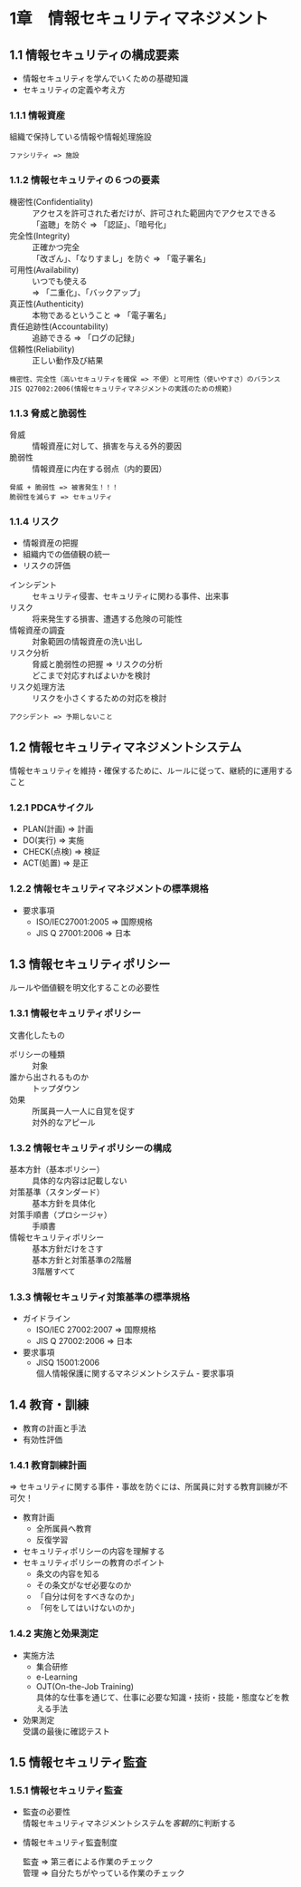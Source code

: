 # 1章　情報セキュリティマネジメント
## 1.1 情報セキュリティの構成要素

- 情報セキュリティを学んでいくための基礎知識
- セキュリティの定義や考え方

### 1.1.1 情報資産
組織で保持している情報や情報処理施設

	ファシリティ => 施設

### 1.1.2 情報セキュリティの６つの要素

<em></em>

<dl>
<dt>機密性(Confidentiality)</dt>
<dd>アクセスを許可された者だけが、許可された範囲内でアクセスできる<br />
「盗聴」を防ぐ => 「認証」、「暗号化」</dd>
<dt>完全性(Integrity)</dt>
<dd>正確かつ完全<br />
「改ざん」、「なりすまし」を防ぐ => 「電子署名」</dd>
<dt>可用性(Availability)</dt>
<dd>いつでも使える<br />
 => 「二重化」、「バックアップ」</dd>
<dt>真正性(Authenticity)</dt>
<dd>本物であるということ => 「電子署名」</dd>
<dt>責任追跡性(Accountability)</dt>
<dd>追跡できる => 「ログの記録」</dd>
<dt>信頼性(Reliability)</dt>
<dd>正しい動作及び結果</dd>
</dl>

	機密性、完全性（高いセキュリティを確保 => 不便）と可用性（使いやすさ）のバランス
	JIS Q27002:2006(情報セキュリティマネジメントの実践のための規範)

### 1.1.3 脅威と脆弱性
<dl>
<dt>脅威</dt>
<dd>情報資産に対して、損害を与える外的要因</dd>
<dt>脆弱性</dt>
<dd>情報資産に内在する弱点（内的要因）</dd>
</dl>

	脅威 + 脆弱性 => 被害発生！！！  
	脆弱性を減らす => セキュリティ

### 1.1.4 リスク

- 情報資産の把握
- 組織内での価値観の統一
- リスクの評価

<dl>
	<dt>インシデント</dt>
	<dd>セキュリティ侵害、セキュリティに関わる事件、出来事</dd>
	<dt>リスク</dt>
	<dd>将来発生する損害、遭遇する危険の可能性</dd>
	<dt>情報資産の調査</dt>
	<dd>対象範囲の情報資産の洗い出し</dd>
	<dt>リスク分析</dt>
	<dd>脅威と脆弱性の把握 => リスクの分析<br />
どこまで対応すればよいかを検討</dd>
	<dt>リスク処理方法</dt>
	<dd>リスクを小さくするための対応を検討</dd>
</dl>

	アクシデント => 予期しないこと

## 1.2 情報セキュリティマネジメントシステム

情報セキュリティを維持・確保するために、ルールに従って、継続的に運用すること

### 1.2.1 PDCAサイクル

* PLAN(計画) => 計画
* DO(実行) => 実施
* CHECK(点検) => 検証
* ACT(処置) => 是正

### 1.2.2 情報セキュリティマネジメントの標準規格

- 要求事項
	- ISO/IEC27001:2005 => 国際規格
	- JIS Q 27001:2006 => 日本

## 1.3 情報セキュリティポリシー

ルールや価値観を明文化することの必要性

### 1.3.1 情報セキュリティポリシー

文書化したもの
<dl>
	<dt>ポリシーの種類</dt>
	<dd>対象</dd>
	<dt>誰から出されるものか</dt>
	<dd>トップダウン</dd>
	<dt>効果</dt>
	<dd>所属員一人一人に自覚を促す<br />
	対外的なアピール</dd>
</dl>

### 1.3.2 情報セキュリティポリシーの構成

<dl>
	<dt>基本方針（基本ポリシー）</dt>
	<dd>具体的な内容は記載しない</dd>
	<dt>対策基準（スタンダード）</dt>
	<dd>基本方針を具体化</dd>
	<dt>対策手順書（プロシージャ）</dt>
	<dd>手順書</dd>
	<dt>情報セキュリティポリシー</dt>
	<dd>
	基本方針だけをさす<br>
	基本方針と対策基準の2階層<br>
	3階層すべて
	</dd>
</dl>

### 1.3.3 情報セキュリティ対策基準の標準規格

- ガイドライン
	- ISO/IEC 27002:2007 => 国際規格
	- JIS Q 27002:2006 => 日本
- 要求事項
	- JISQ 15001:2006  
	個人情報保護に関するマネジメントシステム - 要求事項

## 1.4 教育・訓練

- 教育の計画と手法
- 有効性評価

### 1.4.1 教育訓練計画

=> セキュリティに関する事件・事故を防ぐには、所属員に対する教育訓練が不可欠！

* 教育計画
	* 全所属員へ教育
	* 反復学習
* セキュリティポリシーの内容を理解する
* セキュリティポリシーの教育のポイント
  * 条文の内容を知る
  * その条文がなぜ必要なのか
  * 「自分は何をすべきなのか」
  * 「何をしてはいけないのか」

### 1.4.2 実施と効果測定
* 実施方法
  * 集合研修
  * e-Learning
  * OJT(On-the-Job Training)<br />
  具体的な仕事を通じて、仕事に必要な知識・技術・技能・態度などを教える手法
* 効果測定<br />
受講の最後に確認テスト

## 1.5 情報セキュリティ監査
### 1.5.1 情報セキュリティ監査

- 監査の必要性  
情報セキュリティマネジメントシステムを*客観的*に判断する
- 情報セキュリティ監査制度

	監査 => 第三者による作業のチェック<br>
	管理 => 自分たちがやっている作業のチェック
